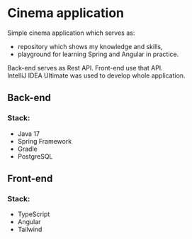 # Cinema application
Simple cinema application which serves as:
- repository which shows my knowledge and skills,
- playground for learning Spring and Angular in practice.

Back-end serves as Rest API. Front-end use that API.<br>
IntelliJ IDEA Ultimate was used to develop whole application.

## Back-end
### Stack:
- Java 17
- Spring Framework
- Gradle
- PostgreSQL

## Front-end
### Stack:
- TypeScript
- Angular
- Tailwind